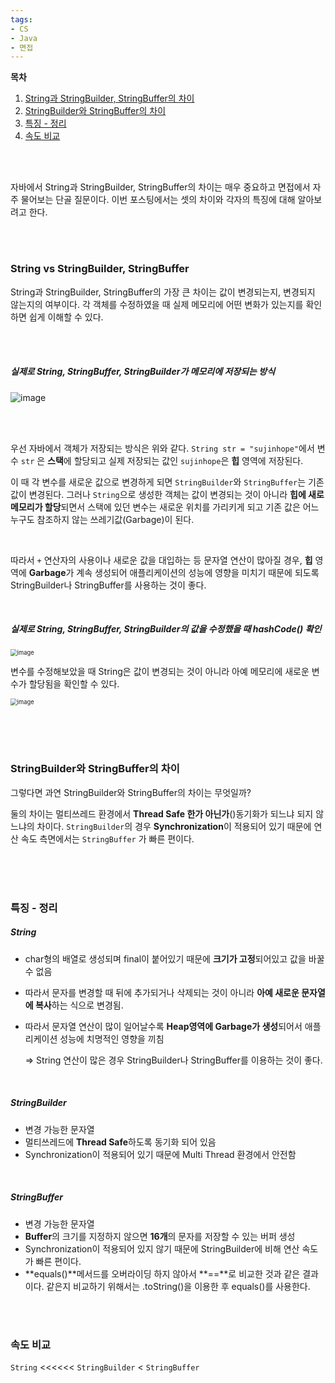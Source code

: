 ```yaml
---
tags:
- CS
- Java
- 면접
---
```






**목차**

1. <a href="#title1">String과 StringBuilder, StringBuffer의 차이</a>
2. <a href="#title2">StringBuilder와 StringBuffer의 차이</a>
3. <a href="#title3">특징 - 정리</a>
4. <a href="#title4">속도 비교</a>



<br/><br/>

자바에서 String과 StringBuilder, StringBuffer의 차이는 매우 중요하고 면접에서 자주 물어보는 단골 질문이다. 이번 포스팅에서는 셋의 차이와 각자의 특징에 대해 알아보려고 한다.

<br/><br/>

### String vs StringBuilder, StringBuffer

String과 StringBuilder, StringBuffer의 가장 큰 차이는 값이 변경되는지, 변경되지 않는지의 여부이다. 각 객체를 수정하였을 때 실제 메모리에 어떤 변화가 있는지를 확인하면 쉽게 이해할 수 있다.

<br/><br/>

##### 실제로 String, StringBuffer, StringBuilder가 메모리에 저장되는 방식

![image](https://user-images.githubusercontent.com/33229855/109012441-5d574e80-76f5-11eb-8c39-db432b0fc3ca.png)



<br/><br/>

 우선 자바에서 객체가 저장되는 방식은 위와 같다. `String str = "sujinhope"`에서 변수 `str` 은 **스택**에 할당되고 실제 저장되는 값인 `sujinhope`은 **힙** 영역에 저장된다. 

 이 때 각 변수를 새로운 값으로 변경하게 되면 `StringBuilder`와 `StringBuffer`는 기존 값이 변경된다. 그러나 `String`으로 생성한 객체는 값이 변경되는 것이 아니라 **힙에 새로 메모리가 할당**되면서 스택에 있던 변수는 새로운 위치를 가리키게 되고 기존 값은 어느 누구도 참조하지 않는 쓰레기값(Garbage)이 된다.

<br/>

따라서 `+` 연산자의 사용이나 새로운 값을 대입하는 등 문자열 연산이 많아질 경우, **힙** 영역에 **Garbage**가 계속 생성되어 애플리케이션의 성능에 영향을 미치기 때문에 되도록 StringBuilder나 StringBuffer를 사용하는 것이 좋다.

<br/>

##### 실제로 String, StringBuffer, StringBuilder의 값을 수정했을 때 hashCode() 확인

<img src="https://user-images.githubusercontent.com/33229855/109005233-106f7a00-76ed-11eb-9086-6d24d179a8b6.png" alt="image" style="zoom:67%;" />

<br/>

변수를 수정해보았을 때 String은 값이 변경되는 것이 아니라 아예 메모리에 새로운 변수가 할당됨을 확인할 수 있다.

<img src="https://user-images.githubusercontent.com/33229855/109012679-a0192680-76f5-11eb-8dc0-474213be47ce.png" alt="image" style="zoom:67%;" />

<br/><br/><br/>

### StringBuilder와 StringBuffer의 차이

그렇다면 과연 StringBuilder와 StringBuffer의 차이는 무엇일까?

둘의 차이는 멀티쓰레드 환경에서 **Thread Safe 한가 아닌가**()동기화가 되느냐 되지 않느냐의 차이다. `StringBuilder`의 경우 **Synchronization**이 적용되어 있기 때문에 연산 속도 측면에서는 `StringBuffer` 가 빠른 편이다.

<br/><br/><br/>

### 특징 - 정리

##### String

- char형의 배열로 생성되며 final이 붙어있기 때문에 **크기가 고정**되어있고 값을 바꿀 수 없음

- 따라서 문자를 변경할 때 뒤에 추가되거나 삭제되는 것이 아니라 **아예 새로운 문자열에 복사**하는 식으로 변경됨.

- 따라서 문자열 연산이 많이 일어날수록 **Heap영역에 Garbage가 생성**되어서 애플리케이션 성능에 치명적인 영향을 끼침

  => String 연산이 많은 경우 StringBuilder나 StringBuffer를 이용하는 것이 좋다.

<br/>

##### StringBuilder

- 변경 가능한 문자열
- 멀티쓰레드에 **Thread Safe**하도록 동기화 되어 있음
- Synchronization이 적용되어 있기 때문에 Multi Thread 환경에서 안전함

<br/>

##### StringBuffer

- 변경 가능한 문자열
- **Buffer**의 크기를 지정하지 않으면 **16개**의 문자를 저장할 수 있는 버퍼 생성
- Synchronization이 적용되어 있지 않기 때문에 StringBuilder에 비해 연산 속도가 빠른 편이다.
- **equals()**메서드를 오버라이딩 하지 않아서 **==**로 비교한 것과 같은 결과이다. 같은지 비교하기 위해서는 .toString()을 이용한 후 equals()를 사용한다.

<br/><br/>

### 속도 비교

`String` <<<<<< `StringBuilder` < `StringBuffer`

<br/><br/><br/>

<br/>

<br/><br/>

<br/>